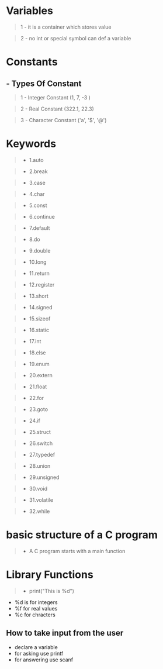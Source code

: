 # Variables

> 1 - it is a container which stores value

> 2 - no int or special symbol can def a variable

# Constants

## - Types Of Constant

> 1 - Integer Constant (1, 7, -3 )

> 2 - Real Constant (322.1, 22.3)

> 3 - Character Constant ('a', '$', '@')

# Keywords

> - 1.auto

> - 2.break

> - 3.case

> - 4.char

> - 5.const

> - 6.continue

> - 7.default

> - 8.do

> - 9.double

> - 10.long

> - 11.return

> - 12.register

> - 13.short

> - 14.signed

> - 15.sizeof

> - 16.static

> - 17.int

> - 18.else

> - 19.enum

> - 20.extern

> - 21.float

> - 22.for

> - 23.goto

> - 24.if

> - 25.struct

> - 26.switch

> - 27.typedef

> - 28.union

> - 29.unsigned

> - 30.void

> - 31.volatile

> - 32.while

# basic structure of a C program

> - A C program starts with a main function

# Library Functions

> - print("This is %d")

- %d is for integers
- %f for real values
- %c for chracters

## How to take input from the user

- declare a variable
- for asking use printf
- for answering use scanf
